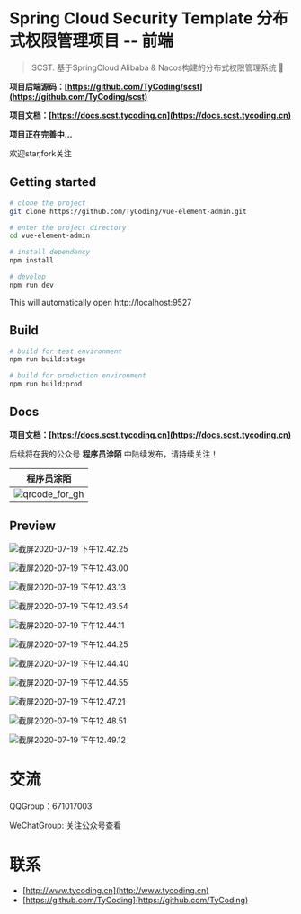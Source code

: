 # Spring Cloud Security Template 分布式权限管理项目 -- 前端

> SCST. 基于SpringCloud Alibaba & Nacos构建的分布式权限管理系统  :rocket:

**项目后端源码：[https://github.com/TyCoding/scst](https://github.com/TyCoding/scst)**

**项目文档：[https://docs.scst.tycoding.cn](https://docs.scst.tycoding.cn)**

**项目正在完善中...**

欢迎star,fork关注

## Getting started

```bash
# clone the project
git clone https://github.com/TyCoding/vue-element-admin.git

# enter the project directory
cd vue-element-admin

# install dependency
npm install

# develop
npm run dev
```

This will automatically open http://localhost:9527

## Build

```bash
# build for test environment
npm run build:stage

# build for production environment
npm run build:prod
```

## Docs

**项目文档：[https://docs.scst.tycoding.cn](https://docs.scst.tycoding.cn)**

后续将在我的公众号 **程序员涂陌** 中陆续发布，请持续关注！

| 程序员涂陌                                                  |
| ----------------------------------------------------------- |
| ![qrcode_for_gh](http://cdn.tycoding.cn/20200610184737.jpg) |

## Preview

![截屏2020-07-19 下午12.42.25](http://cdn.tycoding.cn/20200719124235.png)

![截屏2020-07-19 下午12.43.00](http://cdn.tycoding.cn/20200719124303.png)

![截屏2020-07-19 下午12.43.13](http://cdn.tycoding.cn/20200719124315.png)

![截屏2020-07-19 下午12.43.54](http://cdn.tycoding.cn/20200719124359.png)

![截屏2020-07-19 下午12.44.11](http://cdn.tycoding.cn/20200719124414.png)

![截屏2020-07-19 下午12.44.25](http://cdn.tycoding.cn/20200719124428.png)

![截屏2020-07-19 下午12.44.40](http://cdn.tycoding.cn/20200719124442.png)

![截屏2020-07-19 下午12.44.55](http://cdn.tycoding.cn/20200719124457.png)

![截屏2020-07-19 下午12.47.21](http://cdn.tycoding.cn/20200719124724.png)

![截屏2020-07-19 下午12.48.51](http://cdn.tycoding.cn/20200719124856.png)

![截屏2020-07-19 下午12.49.12](http://cdn.tycoding.cn/20200719124915.png)

# 交流

QQGroup：671017003   

WeChatGroup:  关注公众号查看

# 联系

- [http://www.tycoding.cn](http://www.tycoding.cn)
- [https://github.com/TyCoding](https://github.com/TyCoding)
